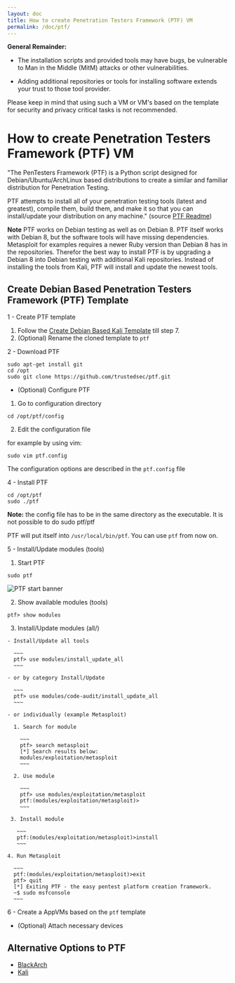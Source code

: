 ```yaml
---
layout: doc
title: How to create Penetration Testers Framework (PTF) VM
permalink: /doc/ptf/
---
```


**General Remainder:**

- The installation scripts and provided tools may have bugs, be vulnerable to Man in the Middle (MitM) attacks or other vulnerabilities.

- Adding additional repositories or tools for installing software extends your trust to those tool provider.

Please keep in mind that using such a VM or VM's based on the template for security and privacy critical tasks is not recommended.

How to create Penetration Testers Framework (PTF) VM
====================================================

"The PenTesters Framework (PTF) is a Python script designed for Debian/Ubuntu/ArchLinux based distributions to create a similar and familiar distribution for Penetration Testing.

PTF attempts to install all of your penetration testing tools (latest and greatest), compile them, build them, and make it so that you can install/update your distribution on any machine." (source [PTF Readme](https://github.com/trustedsec/ptf/blob/master/README.md))

**Note** PTF works on Debian testing as well as on Debian 8. PTF itself works with Debian 8, but the software tools will have missing dependencies. Metasploit for examples requires a newer Ruby version than Debian 8 has in the repositories. Therefor the best way to install PTF is by upgrading a Debian 8 into Debian testing with additional Kali repositories. Instead of installing the tools from Kali, PTF will install and update the newest tools.

Create Debian Based Penetration Testers Framework (PTF) Template
----------------------------------------------------------------

1 - Create PTF template

  1. Follow the [Create Debian Based Kali Template](/doc/kali/) till step 7.
  2. (Optional) Rename the cloned template to `ptf`

2 - Download PTF

~~~
sudo apt-get install git
cd /opt
sudo git clone https://github.com/trustedsec/ptf.git
~~~

 - (Optional) Configure PTF

  1. Go to configuration directory

  ~~~
  cd /opt/ptf/config
  ~~~

  2. Edit the configuration file

  for example by using vim:

  ~~~
  sudo vim ptf.config
  ~~~

  The configuration options are described in the `ptf.config` file

4 - Install PTF

~~~
cd /opt/ptf
sudo ./ptf
~~~

**Note:** the config file has to be in the same directory as the executable. It is not
possible to do sudo ptf/ptf

PTF will put itself into `/usr/local/bin/ptf`. You can use `ptf` from now on.

5 - Install/Update modules (tools)

  1. Start PTF

  ~~~
  sudo ptf
  ~~~

  ![PTF start banner](/attachment/wiki/PTF/ptf-banner.png)

  2. Show available modules (tools)

  ~~~
  ptf> show modules
  ~~~

  3. Install/Update modules (all/)

    - Install/Update all tools

      ~~~
      ptf> use modules/install_update_all
      ~~~

    - or by category Install/Update

      ~~~
      ptf> use modules/code-audit/install_update_all
      ~~~

    - or individually (example Metasploit)

      1. Search for module

        ~~~
        ptf> search metasploit
        [*] Search results below:
        modules/exploitation/metasploit
        ~~~

      2. Use module

        ~~~
        ptf> use modules/exploitation/metasploit
        ptf:(modules/exploitation/metasploit)>
        ~~~

     3. Install module

       ~~~
       ptf:(modules/exploitation/metasploit)>install
       ~~~

    4. Run Metasploit

      ~~~
      ptf:(modules/exploitation/metasploit)>exit
      ptf> quit
      [*] Exiting PTF - the easy pentest platform creation framework.
      ~$ sudo msfconsole
      ~~~

6 - Create a AppVMs based on the `ptf` template

  - (Optional) Attach necessary devices


Alternative Options to PTF
--------------------------

- [BlackArch](/doc/blackarch/)
- [Kali](/doc/kali/)

